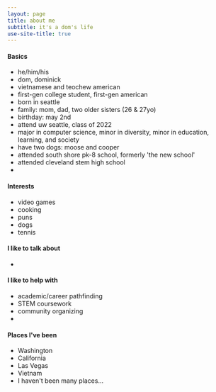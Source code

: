 ```yaml
---
layout: page
title: about me
subtitle: it's a dom's life
use-site-title: true
---
```


#### Basics
- he/him/his
- dom, dominick
- vietnamese and teochew american
- first-gen college student, first-gen american
- born in seattle
- family: mom, dad, two older sisters (26 & 27yo)
- birthday: may 2nd
- attend uw seattle, class of 2022
- major in computer science, minor in diversity, minor in education, learning, and society
- have two dogs: moose and cooper
- attended south shore pk-8 school, formerly 'the new school'
- attended cleveland stem high school
- 

#### Interests
- video games
- cooking
- puns
- dogs 
- tennis

#### I like to talk about
- 

#### I like to help with
- academic/career pathfinding 
- STEM coursework
- community organizing
-  

#### Places I've been
- Washington
- California
- Las Vegas
- Vietnam
- I haven't been many places...
